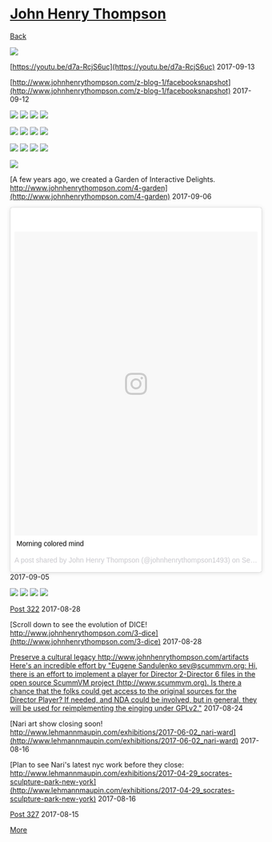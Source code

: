 # [John Henry Thompson](../README.md)

[Back](2017-09-15-1.md)

[![](../media/2017-09-15/Teeth-upgrade-3d-preview-thumb.jpg)](../posts/2017-09-15-6.md)

[https://youtu.be/d7a-RcjS6uc](https://youtu.be/d7a-RcjS6uc)
2017-09-13



[http://www.johnhenrythompson.com/z-blog-1/facebooksnapshot](http://www.johnhenrythompson.com/z-blog-1/facebooksnapshot)
2017-09-12

[![](../media/2017-09-12/Timeline-Photos-For-Hillary-and-a-sane-compassionate-and-progres-thumb.jpg)](../posts/2017-09-12-2.md) [![](../media/2017-09-11/Timeline-Photos-Colored-mind-four-by-five-thumb.jpg)](../posts/2017-09-11-1.md) [![](../media/2017-09-11/Timeline-Photos-Colored-mind-good-morning-world-thumb.jpg)](../posts/2017-09-11-2.md) [![](../media/2017-09-11/Colored-mind-good-morning-world-thumb.jpg)](../posts/2017-09-11-3.md)

[![](../media/2017-09-11/Timeline-Photos-Colored-mind-good-morning-world-1-thumb.jpg)](../posts/2017-09-11-4.md) [![](../media/2017-09-09/Timeline-Photos-Colored-mind-made-in-North-America-thumb.jpg)](../posts/2017-09-09-2.md) [![](../media/2017-09-09/Timeline-Photos-My-neighborhood-in-transition-nobadistrict-com-thumb.jpg)](../posts/2017-09-09-3.md) [![](../media/2017-09-09/Timeline-Photos-My-neighborhood-in-transition-nobadistrict-com-1-thumb.jpg)](../posts/2017-09-09-4.md)

[![](../media/2017-09-09/Timeline-Photos-My-neighborhood-in-transition-nobadistrict-com-2-thumb.jpg)](../posts/2017-09-09-5.md) [![](../media/2017-09-09/Timeline-Photos-Fresh-palette-at-skysoup-org-thumb.jpg)](../posts/2017-09-09-6.md) [![](../media/2017-09-09/Timeline-Photos-Getting-my-rocks-off-at-skysoup-org-thumb.jpg)](../posts/2017-09-09-7.md) [![](../media/2017-09-08/Timeline-Photos-DICE-color-meter-of-brown-bag-test-at-nMAAHc-thumb.jpg)](../posts/2017-09-08-1.md)

[![](../media/2017-09-06/Timeline-Photos-Orchestrated-DICE-Using-devices-to-explore-art-a-thumb.jpg)](../posts/2017-09-06-1.md)

[A few years ago, we created a Garden of Interactive Delights. http://www.johnhenrythompson.com/4-garden](http://www.johnhenrythompson.com/4-garden)
2017-09-06



[<blockquote class="instagram-media" data-instgrm-captioned data-instgrm-version="7" style=" background:#FFF; border:0; border-radius:3px; box-shadow:0 0 1px 0 rgba(0,0,0,0.5),0 1px 10px 0 rgba(0,0,0,0.15); margin: 1px; max-width:658px; padding:0; width:99.375%; width:-webkit-calc(100% - 2px); width:calc(100% - 2px);"><div style="padding:8px;"> <div style=" background:#F8F8F8; line-height:0; margin-top:40px; padding:62.5% 0; text-align:center; width:100%;"> <div style=" background:url(data:image/png;base64,iVBORw0KGgoAAAANSUhEUgAAACwAAAAsCAMAAAApWqozAAAABGdBTUEAALGPC/xhBQAAAAFzUkdCAK7OHOkAAAAMUExURczMzPf399fX1+bm5mzY9AMAAADiSURBVDjLvZXbEsMgCES5/P8/t9FuRVCRmU73JWlzosgSIIZURCjo/ad+EQJJB4Hv8BFt+IDpQoCx1wjOSBFhh2XssxEIYn3ulI/6MNReE07UIWJEv8UEOWDS88LY97kqyTliJKKtuYBbruAyVh5wOHiXmpi5we58Ek028czwyuQdLKPG1Bkb4NnM+VeAnfHqn1k4+GPT6uGQcvu2h2OVuIf/gWUFyy8OWEpdyZSa3aVCqpVoVvzZZ2VTnn2wU8qzVjDDetO90GSy9mVLqtgYSy231MxrY6I2gGqjrTY0L8fxCxfCBbhWrsYYAAAAAElFTkSuQmCC); display:block; height:44px; margin:0 auto -44px; position:relative; top:-22px; width:44px;"></div></div> <p style=" margin:8px 0 0 0; padding:0 4px;"> <a href="https://www.instagram.com/p/BYp8SHXhfCt/" style=" color:#000; font-family:Arial,sans-serif; font-size:14px; font-style:normal; font-weight:normal; line-height:17px; text-decoration:none; word-wrap:break-word;" target="_blank">Morning colored mind</a></p> <p style=" color:#c9c8cd; font-family:Arial,sans-serif; font-size:14px; line-height:17px; margin-bottom:0; margin-top:8px; overflow:hidden; padding:8px 0 7px; text-align:center; text-overflow:ellipsis; white-space:nowrap;">A post shared by John Henry Thompson (@johnhenrythompson1493) on <time style=" font-family:Arial,sans-serif; font-size:14px; line-height:17px;" datetime="2017-09-05T10:05:20+00:00">Sep 5, 2017 at 3:05am PDT</time></p></div></blockquote> <script async defer src="//platform.instagram.com/en_US/embeds.js"></script>](https://www.instagram.com/p/BYp8SHXhfCt/)
2017-09-05

[![](../media/2017-09-05/Morning-colored-mind-thumb.jpg)](../posts/2017-09-05-2.md) [![](../media/2017-09-04/Gravity-Color-The-colored-mind-thumb.jpg)](../posts/2017-09-04-1.md) [![](../media/2017-09-04/The-colored-mind-series-thumb.jpg)](../posts/2017-09-04-2.md) [![](../media/2017-09-03/Timeline-Photos-Find-it-in-your-heart-thumb.jpg)](../posts/2017-09-03-1.md)



[Post 322](http://www.upworthy.com/the-forgotten-history-of-august-28-and-what-it-means-for-all-americans-today?g=2&c=ufb1)
2017-08-28



[Scroll down to see the evolution of DICE! http://www.johnhenrythompson.com/3-dice](http://www.johnhenrythompson.com/3-dice)
2017-08-28



[Preserve a cultural legacy http://www.johnhenrythompson.com/artifacts Here's an incredible effort by "Eugene Sandulenko <sev@scummvm.org>: Hi, there is an effort to implement a player for Director 2-Director 6 files in the open source ScummVM project (http://www.scummvm.org). Is there a chance that the folks could get access to the original sources for the Director Player? If needed, and NDA could be involved, but in general, they will be used for reimplementing the einging under GPLv2."](http://www.scummvm.org/)
2017-08-24



[Nari art show closing soon! http://www.lehmannmaupin.com/exhibitions/2017-06-02_nari-ward](http://www.lehmannmaupin.com/exhibitions/2017-06-02_nari-ward)
2017-08-16



[Plan to see Nari's latest nyc work before they close:   http://www.lehmannmaupin.com/exhibitions/2017-04-29_socrates-sculpture-park-new-york](http://www.lehmannmaupin.com/exhibitions/2017-04-29_socrates-sculpture-park-new-york)
2017-08-16



[Post 327](https://www.gofundme.com/duro-okera?pc=fb_dn_postdonate_r&rcid=r01-150280405933-324856eceecf43b8)
2017-08-15

[More](2017-01-20-1.md)
